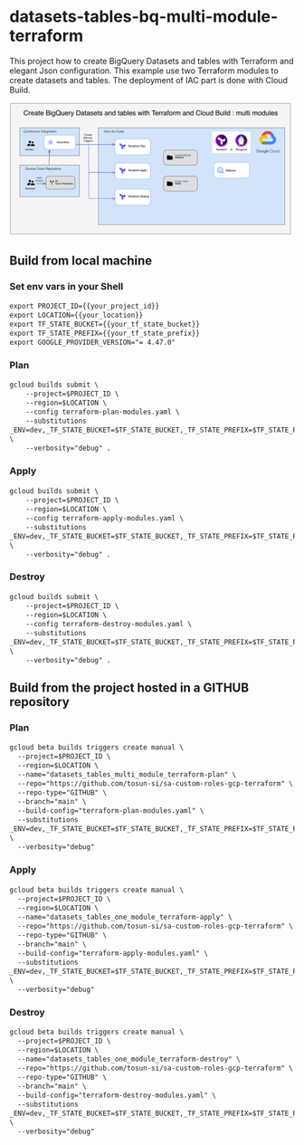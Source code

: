 # datasets-tables-bq-multi-module-terraform

This project how to create BigQuery Datasets and tables with Terraform and elegant Json configuration.
This example use two Terraform modules to create datasets and tables.
The deployment of IAC part is done with Cloud Build.

![datasets_with_tables_multi_module_terraform.png](images%2Fdatasets_with_tables_multi_module_terraform.png)

## Build from local machine

### Set env vars in your Shell

```shell
export PROJECT_ID={{your_project_id}}
export LOCATION={{your_location}}
export TF_STATE_BUCKET={{your_tf_state_bucket}}
export TF_STATE_PREFIX={{your_tf_state_prefix}}
export GOOGLE_PROVIDER_VERSION="= 4.47.0"
```

### Plan

```shell
gcloud builds submit \
    --project=$PROJECT_ID \
    --region=$LOCATION \
    --config terraform-plan-modules.yaml \
    --substitutions _ENV=dev,_TF_STATE_BUCKET=$TF_STATE_BUCKET,_TF_STATE_PREFIX=$TF_STATE_PREFIX,_GOOGLE_PROVIDER_VERSION=$GOOGLE_PROVIDER_VERSION \
    --verbosity="debug" .
```


### Apply

```shell
gcloud builds submit \
    --project=$PROJECT_ID \
    --region=$LOCATION \
    --config terraform-apply-modules.yaml \
    --substitutions _ENV=dev,_TF_STATE_BUCKET=$TF_STATE_BUCKET,_TF_STATE_PREFIX=$TF_STATE_PREFIX,_GOOGLE_PROVIDER_VERSION=$GOOGLE_PROVIDER_VERSION \
    --verbosity="debug" .
```

### Destroy

```shell
gcloud builds submit \
    --project=$PROJECT_ID \
    --region=$LOCATION \
    --config terraform-destroy-modules.yaml \
    --substitutions _ENV=dev,_TF_STATE_BUCKET=$TF_STATE_BUCKET,_TF_STATE_PREFIX=$TF_STATE_PREFIX,_GOOGLE_PROVIDER_VERSION=$GOOGLE_PROVIDER_VERSION \
    --verbosity="debug" .
```

## Build from the project hosted in a GITHUB repository

### Plan

```shell
gcloud beta builds triggers create manual \
  --project=$PROJECT_ID \
  --region=$LOCATION \
  --name="datasets_tables_multi_module_terraform-plan" \
  --repo="https://github.com/tosun-si/sa-custom-roles-gcp-terraform" \
  --repo-type="GITHUB" \
  --branch="main" \
  --build-config="terraform-plan-modules.yaml" \
  --substitutions _ENV=dev,_TF_STATE_BUCKET=$TF_STATE_BUCKET,_TF_STATE_PREFIX=$TF_STATE_PREFIX,_GOOGLE_PROVIDER_VERSION=$GOOGLE_PROVIDER_VERSION \
  --verbosity="debug"
```

### Apply

```shell
gcloud beta builds triggers create manual \
  --project=$PROJECT_ID \
  --region=$LOCATION \
  --name="datasets_tables_one_module_terraform-apply" \
  --repo="https://github.com/tosun-si/sa-custom-roles-gcp-terraform" \
  --repo-type="GITHUB" \
  --branch="main" \
  --build-config="terraform-apply-modules.yaml" \
  --substitutions _ENV=dev,_TF_STATE_BUCKET=$TF_STATE_BUCKET,_TF_STATE_PREFIX=$TF_STATE_PREFIX,_GOOGLE_PROVIDER_VERSION=$GOOGLE_PROVIDER_VERSION \
  --verbosity="debug"
```

### Destroy

```shell
gcloud beta builds triggers create manual \
  --project=$PROJECT_ID \
  --region=$LOCATION \
  --name="datasets_tables_one_module_terraform-destroy" \
  --repo="https://github.com/tosun-si/sa-custom-roles-gcp-terraform" \
  --repo-type="GITHUB" \
  --branch="main" \
  --build-config="terraform-destroy-modules.yaml" \
  --substitutions _ENV=dev,_TF_STATE_BUCKET=$TF_STATE_BUCKET,_TF_STATE_PREFIX=$TF_STATE_PREFIX,_GOOGLE_PROVIDER_VERSION=$GOOGLE_PROVIDER_VERSION \
  --verbosity="debug"
```



